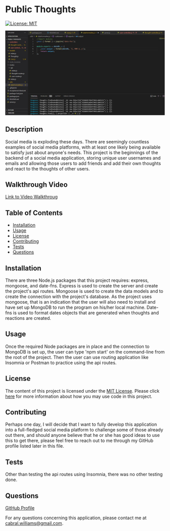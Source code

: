 # Public Thoughts

  [![License: MIT](https://img.shields.io/badge/License-MIT-yellow.svg)](https://opensource.org/licenses/MIT)

  ![Application File Structure](./assets/images/public_thoughts1.jpg)

  ## Description
  Social media is exploding these days.  There are seemingly countless examples of social media platforms, with at least one likely being available to satisfy just about anyone's needs.  This project is the beginnings of the backend of a social media application, storing unique user usernames and emails and allowing those users to add friends and add their own thoughts and react to the thoughts of other users.

  ## Walkthrough Video
  [Link to Video Walkthroug](https://watch.screencastify.com/v/t26b8LNz2JZaCyoDaoo7)
  
  ## Table of Contents
  
  * [Installation](#installation)
  * [Usage](#usage)
  * [License](#license)
  * [Contributing](#contributing)
  * [Tests](#tests)
  * [Questions](#questions)
  
  ## Installation
  
  There are three Node.js packages that this project requires: express, mongoose, and date-fns.  Express is used to create the server and create the project's api routes.  Mongoose is used to create the data models and to create the connection with the project's database.  As the project uses mongoose, that is an indication that the user will also need to install and have set up MongoDB to run the program on his/her local machine.  Date-fns is used to format dates objects that are generated when thoughts and reactions are created.
  
  ## Usage
  
  Once the required Node packages are in place and the connection to MongoDB is set up, the user can type 'npm start' on the command-line from the root of the project.  Then the user can use routing application like Insomnia or Postman to practice using the api routes.
  
  ## License
  
  The content of this project is licensed under the [MIT License](https://opensource.org/licenses/MIT).  Please click [here](https://opensource.org/licenses/MIT) for more information about how you may use code in this project.

  ## Contributing

  Perhaps one day, I will decide that I want to fully develop this application into a full-fledged social media platform to challenge some of those already out there, and should anyone believe that he or she has good ideas to use this to get there, please feel free to reach out to me through my GitHub profile listed later in this file.
  
  
  ## Tests
  
  Other than testing the api routes using Insomnia, there was no other testing done.
  
  ## Questions
  [GitHub Profile](http://github.com/cabralwilliams)
  
  For any questions concerning this application, please contact me at cabral.williams@gmail.com.